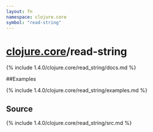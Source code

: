 ```yaml
---
layout: fn
namespace: clojure.core
symbol: "read-string"
---
```


# [clojure.core](../)/read-string

{% include 1.4.0/clojure.core/read_string/docs.md %}

##Examples

{% include 1.4.0/clojure.core/read_string/examples.md %}
## Source
{% include 1.4.0/clojure.core/read_string/src.md %}

